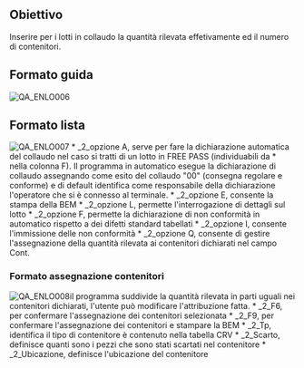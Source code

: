 ## Obiettivo
Inserire per i lotti in collaudo la quantità rilevata effetivamente ed il numero di contenitori.

## Formato guida
![QA_ENLO006](http://doc.smeup.com/immagini/MBDOC_OGG-P_CQBC50/QA_ENLO006.png)
## Formato lista
![QA_ENLO007](http://doc.smeup.com/immagini/MBDOC_OGG-P_CQBC50/QA_ENLO007.png) \* _2_opzione A, serve per fare la dichiarazione automatica del collaudo nel caso si tratti di un lotto in FREE PASS (individuabili da \* nella colonna F). Il programma in automatico esegue la dichiarazione di collaudo assegnando come esito del collaudo "00"  (consegna regolare e conforme) e di default identifica come responsabile della dichiarazione l'operatore che si è connesso al terminale.
 \* _2_opzione E, consente la stampa della BEM
 \* _2_opzione L, permette l'interrogazione di dettagli sul lotto
 \* _2_opzione F, permette la dichiarazione di non conformità in automatico rispetto a dei difetti standard tabellati
 \* _2_opzione I, consente l'immissione delle non conformità
 \* _2_opzione Q, consente di gestire l'assegnazione della quantità rilevata ai contenitori dichiarati nel campo Cont.

### Formato assegnazione contenitori
![QA_ENLO008](http://doc.smeup.com/immagini/MBDOC_OGG-P_CQBC50/QA_ENLO008.png)il programma suddivide la quantità rilevata in parti uguali nei contenitori dichiarati, l'utente può modificare l'attribuzione fatta.
 \* _2_F6, per confermare l'assegnazione dei contenitori selezionata
 \* _2_F9, per confermare l'assegnazione dei contenitori e stampare la BEM
 \* _2_Tp, identifica il tipo di contenitore è contenuto nella tabella CRV
 \* _2_Scarto,  definisce quanti sono i pezzi che sono stati scartati nel contenitore
 \* _2_Ubicazione, definisce l'ubicazione del contenitore
